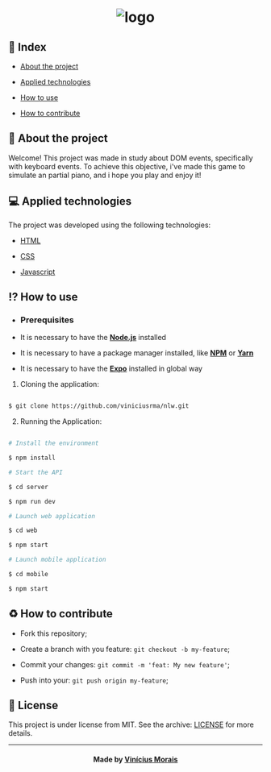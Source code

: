 <h1  align="center">
    <img src="https://i.ibb.co/jwk6SYp/logo.png" alt="logo" border="0">
</h1>
  
## 📍 Index

- [About the project](#About)

- [Applied technologies](#applied-technologies)

- [How to use](#how-to-use)

- [How to contribute](#hot-to-contribute)
  
<a  id="about"></a>

## 📑 About the project

Welcome! 
This project was made in study about DOM events, specifically with keyboard events. 
To achieve this objective, i've made this game to simulate an partial piano, and i hope you play and enjoy it!

<a  id="applied-technologies"></a>

## 💻 Applied technologies

The project was developed using the following technologies:

- [HTML](https://developer.mozilla.org/pt-BR/docs/Web/HTML)

- [CSS](https://developer.mozilla.org/pt-BR/docs/Web/CSS/)

- [Javascript](https://developer.mozilla.org/pt-BR/docs/Aprender/JavaScript)

<a  id="how-to-use"></a>

## ⁉ How to use

- ### **Prerequisites**

- It is necessary to have the **[Node.js](https://nodejs.org/en/)** installed

- It is necessary to have a package manager installed, like **[NPM](https://www.npmjs.com/)** or **[Yarn](https://yarnpkg.com/)**

- It is necessary to have the **[Expo](https://expo.io/)** installed in global way

1. Cloning the application:

```sh

$ git clone https://github.com/viniciusrma/nlw.git

```

2. Running the Application:

```sh

# Install the environment

$ npm install

# Start the API

$ cd server

$ npm run dev

# Launch web application

$ cd web

$ npm start

# Launch mobile application

$ cd mobile

$ npm start

```

<a  id="hot-to-contribute"></a>

## ♻️ How to contribute

- Fork this repository;

- Create a branch with you feature: `git checkout -b my-feature`;

- Commit your changes: `git commit -m 'feat: My new feature'`;

- Push into your: `git push origin my-feature`;

## 📝 License

This project is under license from MIT. See the archive: [LICENSE](license.md) for more details.

---

<h4  align="center">

Made by <a  href="https://www.linkedin.com/in/viniciusrma/"  target="_blank">Vinícius Morais</a>

</h4>